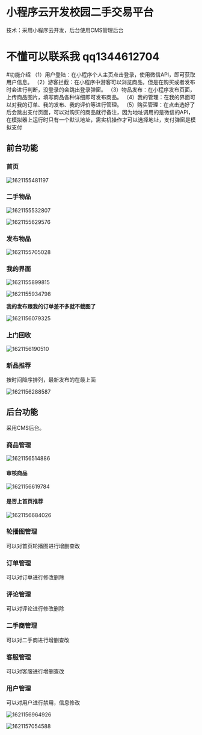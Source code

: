 # 小程序云开发校园二手交易平台

技术：采用小程序云开发，后台使用CMS管理后台

# 不懂可以联系我 qq1344612704
#功能介绍
（1）用户登陆：在小程序个人主页点击登录，使用微信API，即可获取用户信息。
（2）游客拦截：在小程序中游客可以浏览商品，但是在购买或者发布时会进行判断，没登录的会跳出登录弹窗。
（3）物品发布：在小程序发布页面，上传商品图片，填写商品各种详细即可发布商品。
（4）我的管理：在我的界面可以对我的订单、我的发布、我的评价等进行管理。
（5）购买管理：在点击选好了后会跳出支付页面，可以对购买的商品就行备注，因为地址调用的是微信的API，在模拟器上运行时只有一个默认地址，需实机操作才可以选择地址，支付弹窗是模拟支付
## 前台功能

### 首页

![1621155481197](readme/shouye.png)

### 二手物品

![1621155532807](readme/ershou.png)

![1621155629576](readme/detail.png)

### 发布物品

![1621155705028](readme/fabu.png)

### 我的界面

![1621155899815](readme/wode.png)

![1621155934798](readme/dingdan.png)

**我的发布跟我的订单差不多就不截图了**

![1621156079325](readme/shenhe.png)

### 上门回收

![1621156190510](readme/huishou.png)

### 新品推荐

按时间降序排列，最新发布的在最上面

![1621156288587](readme/xinping.png)

## 后台功能

采用CMS后台。

### 商品管理

![1621156514886](readme/1.png)

#### 审核商品

![1621156619784](readme/2.png)

#### 是否上首页推荐

![1621156684026](readme/3.png)

### 轮播图管理

可以对首页轮播图进行增删查改

### 订单管理

可以对订单进行修改删除

### 评论管理

可以对评论进行修改删除

### 二手商管理

可以对二手商进行增删查改

### 客服管理

可以对客服进行增删查改

### 用户管理

可以对用户进行禁用，信息修改

![1621156964926](readme/4.png)

![1621157054588](readme/5.png)

# 
